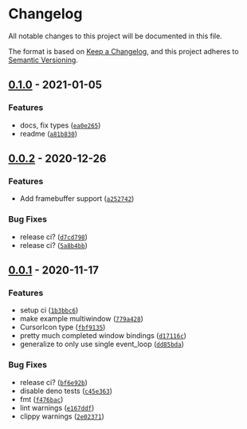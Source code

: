 # Changelog

All notable changes to this project will be documented in this file.

The format is based on [Keep a Changelog],
and this project adheres to [Semantic Versioning].

## [0.1.0] - 2021-01-05

### Features

- docs, fix types ([`ea0e265`])
- readme ([`a81b830`])

## [0.0.2] - 2020-12-26

### Features

- Add framebuffer support ([`a252742`])

### Bug Fixes

- release ci? ([`d7cd798`])
- release ci? ([`5a8b4bb`])

## [0.0.1] - 2020-11-17

### Features

- setup ci ([`1b3bbc6`])
- make example multiwindow ([`779a428`])
- CursorIcon type ([`fbf9135`])
- pretty much completed window bindings ([`d17116c`])
- generalize to only use single event_loop ([`dd85bda`])

### Bug Fixes

- release ci? ([`bf6e92b`])
- disable deno tests ([`c45e363`])
- fmt ([`f476bac`])
- lint warnings ([`e167ddf`])
- clippy warnings ([`2e02371`])

[keep a changelog]: https://keepachangelog.com/en/1.0.0/
[semantic versioning]: https://semver.org/spec/v2.0.0.html
[0.1.0]: https://github.com/denosaurs/pane/compare/0.0.2...0.1.0
[`ea0e265`]: https://github.com/denosaurs/pane/commit/ea0e2651ef4a0d556a2ffe5ea00f27f6aeb92d20
[`a81b830`]: https://github.com/denosaurs/pane/commit/a81b830b6862f8385e2392803acf153e015a2c2e
[0.0.2]: https://github.com/denosaurs/pane/compare/0.0.1...0.0.2
[`a252742`]: https://github.com/denosaurs/pane/commit/a2527422ab7f942563ca77500e78e50533dc7b9e
[`d7cd798`]: https://github.com/denosaurs/pane/commit/d7cd798813ef2359007ce21becb27faa9cb6153d
[`5a8b4bb`]: https://github.com/denosaurs/pane/commit/5a8b4bb1c2955d231192904ca81016b85b07222c
[0.0.1]: https://github.com/denosaurs/pane/compare/0.0.1
[`1b3bbc6`]: https://github.com/denosaurs/pane/commit/1b3bbc66ceeaf757ef73a2516b7d1ccd1ed4a550
[`779a428`]: https://github.com/denosaurs/pane/commit/779a42817105986d9930a7bcc45161af8dc5963e
[`fbf9135`]: https://github.com/denosaurs/pane/commit/fbf91353db1b90dd171f0de83a8f59fa506aaf81
[`d17116c`]: https://github.com/denosaurs/pane/commit/d17116c8c666ef2609101cf89c4c6a81fec091c3
[`dd85bda`]: https://github.com/denosaurs/pane/commit/dd85bdac905b613de0eac7867aee556bb89e651a
[`bf6e92b`]: https://github.com/denosaurs/pane/commit/bf6e92b24991afab70f51f93acf4e2511d47dd2a
[`c45e363`]: https://github.com/denosaurs/pane/commit/c45e363828fc7872e2067a90532fb3294e77f7d1
[`f476bac`]: https://github.com/denosaurs/pane/commit/f476bacb257f60da6cc1a22c2525002fbe8f2d2c
[`e167ddf`]: https://github.com/denosaurs/pane/commit/e167ddf99d6a95b2540ebb400845849b93f991ac
[`2e02371`]: https://github.com/denosaurs/pane/commit/2e02371f0501b9068121ea623d242c39db751be7
